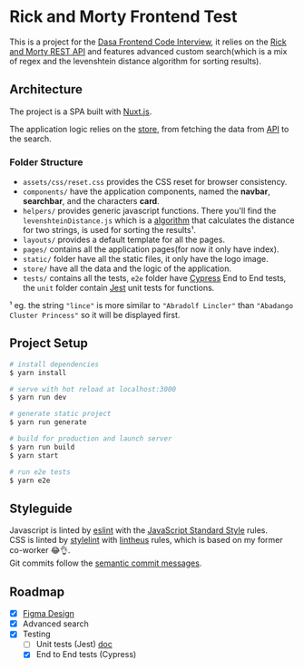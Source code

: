 # Rick and Morty Frontend Test

This is a project for the [Dasa Frontend Code Interview](https://github.com/baesso/frontend-simple-test), it relies on the [Rick and Morty REST API](https://rickandmortyapi.com) and features advanced custom search(which is a mix of regex and the levenshtein distance algorithm for sorting results).

## Architecture

The project is a SPA built with [Nuxt.js](https://nuxtjs.org).

The application logic relies on the [store](https://github.com/onlurking/dasa-frontend-test/blob/master/store/index.js), from fetching the data from [API](https://rickandmortyapi.com/api/character) to the search.

### Folder Structure

- `assets/css/reset.css` provides the CSS reset for browser consistency.
- `components/` have the application components, named the **navbar**, **searchbar**, and the characters **card**.
- `helpers/` provides generic javascript functions. There you'll find the `levenshteinDistance.js` which is a [algorithm](https://github.com/trekhleb/javascript-algorithms/tree/master/src/algorithms/string/levenshtein-distance) that calculates the distance for two strings, is used for sorting the results¹.
- `layouts/` provides a default template for all the pages.
- `pages/` contains all the application pages(for now it only have index).
- `static/` folder have all the static files, it only have the logo image.
- `store/` have all the data and the logic of the application.
- `tests/` contains all the tests, `e2e` folder have [Cypress](https://cypress.io/) End to End tests, the `unit` folder contain [Jest](https://jestjs.io) unit tests for functions.

¹ eg. the string `"lince"` is more similar to `"Abradolf Lincler"` than `"Abadango Cluster Princess"` so it will be displayed first.

## Project Setup

```bash
# install dependencies
$ yarn install

# serve with hot reload at localhost:3000
$ yarn run dev

# generate static project
$ yarn run generate

# build for production and launch server
$ yarn run build
$ yarn start

# run e2e tests
$ yarn e2e

```

## Styleguide

Javascript is linted by [eslint](https://eslint.org/docs/user-guide/getting-started) with the [JavaScript Standard Style](https://standardjs.com) rules. <br>
CSS is linted by [stylelint](https://stylelint.io) with [lintheus](https://github.com/onlurking/stylelint-config-lintheus) rules, which is based on my former co-worker 😂👌. <br>
Git commits follow the [semantic commit messages](https://gist.github.com/joshbuchea/6f47e86d2510bce28f8e7f42ae84c716).

## Roadmap

- [x] [Figma Design](https://www.figma.com/file/PXCF8qcmalLIQhjVFDAPVvo9/Dasa)
- [x] Advanced search
- [x] Testing
  - [ ] Unit tests (Jest) [doc](https://vue-test-utils.vuejs.org/guides/using-with-vuex.html)
  - [x] End to End tests (Cypress)
